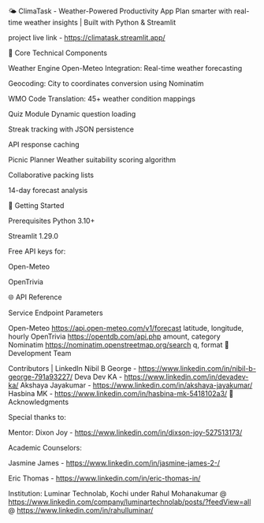 🌤️ ClimaTask - Weather-Powered Productivity App Plan smarter with real-time weather insights | Built with Python & Streamlit

project live link - https://climatask.streamlit.app/

🔑 Core Technical Components

Weather Engine
Open-Meteo Integration: Real-time weather forecasting

Geocoding: City to coordinates conversion using Nominatim

WMO Code Translation: 45+ weather condition mappings

Quiz Module
Dynamic question loading

Streak tracking with JSON persistence

API response caching

Picnic Planner
Weather suitability scoring algorithm

Collaborative packing lists

14-day forecast analysis

🚀 Getting Started

Prerequisites Python 3.10+

Streamlit 1.29.0

Free API keys for:

Open-Meteo

OpenTrivia

🌐 API Reference

Service Endpoint Parameters

Open-Meteo https://api.open-meteo.com/v1/forecast latitude, longitude, hourly
OpenTrivia https://opentdb.com/api.php amount, category
Nominatim https://nominatim.openstreetmap.org/search q, format
👥 Development Team

Contributors | LinkedIn
Nibil B George - https://www.linkedin.com/in/nibil-b-george-791a93227/
Deva Dev KA - https://www.linkedin.com/in/devadev-ka/
Akshaya Jayakumar - https://www.linkedin.com/in/akshaya-jayakumar/
Hasbina MK - https://www.linkedin.com/in/hasbina-mk-5418102a3/
🙏 Acknowledgments

Special thanks to:

Mentor: Dixon Joy - https://www.linkedin.com/in/dixson-joy-527513173/

Academic Counselors:

Jasmine James - https://www.linkedin.com/in/jasmine-james-2-/

Eric Thomas - https://www.linkedin.com/in/eric-thomas-in/

Institution: Luminar Technolab, Kochi under Rahul Mohanakumar @ https://www.linkedin.com/company/luminartechnolab/posts/?feedView=all @ https://www.linkedin.com/in/rahulluminar/
